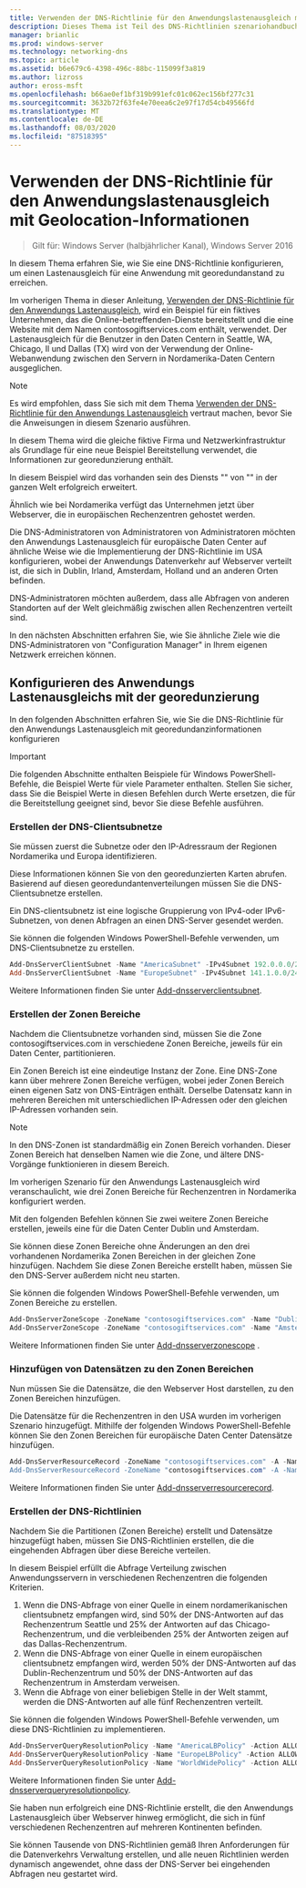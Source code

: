```yaml
---
title: Verwenden der DNS-Richtlinie für den Anwendungslastenausgleich mit Geolocation-Informationen
description: Dieses Thema ist Teil des DNS-Richtlinien szenariohandbuchs für Windows Server 2016.
manager: brianlic
ms.prod: windows-server
ms.technology: networking-dns
ms.topic: article
ms.assetid: b6e679c6-4398-496c-88bc-115099f3a819
ms.author: lizross
author: eross-msft
ms.openlocfilehash: b66ae0ef1bf319b991efc01c062ec156bf277c31
ms.sourcegitcommit: 3632b72f63fe4e70eea6c2e97f17d54cb49566fd
ms.translationtype: MT
ms.contentlocale: de-DE
ms.lasthandoff: 08/03/2020
ms.locfileid: "87518395"
---
```

# <a name="use-dns-policy-for-application-load-balancing-with-geo-location-awareness"></a>Verwenden der DNS-Richtlinie für den Anwendungslastenausgleich mit Geolocation-Informationen

>Gilt für: Windows Server (halbjährlicher Kanal), Windows Server 2016

In diesem Thema erfahren Sie, wie Sie eine DNS-Richtlinie konfigurieren, um einen Lastenausgleich für eine Anwendung mit georedundanstand zu erreichen.

Im vorherigen Thema in dieser Anleitung, [Verwenden der DNS-Richtlinie für den Anwendungs Lastenausgleich](https://technet.microsoft.com/windows-server-docs/networking/dns/deploy/app-lb), wird ein Beispiel für ein fiktives Unternehmen, das die Online-betreffenden-Dienste bereitstellt und die eine Website mit dem Namen contosogiftservices.com enthält, verwendet. Der Lastenausgleich für die Benutzer in den Daten Centern in Seattle, WA, Chicago, Il und Dallas (TX) wird von der Verwendung der Online-Webanwendung zwischen den Servern in Nordamerika-Daten Centern ausgeglichen.

>[!NOTE]
>Es wird empfohlen, dass Sie sich mit dem Thema [Verwenden der DNS-Richtlinie für den Anwendungs Lastenausgleich](https://technet.microsoft.com/windows-server-docs/networking/dns/deploy/app-lb) vertraut machen, bevor Sie die Anweisungen in diesem Szenario ausführen.

In diesem Thema wird die gleiche fiktive Firma und Netzwerkinfrastruktur als Grundlage für eine neue Beispiel Bereitstellung verwendet, die Informationen zur georedunzierung enthält.

In diesem Beispiel wird das vorhanden sein des Diensts "" von "" in der ganzen Welt erfolgreich erweitert.

Ähnlich wie bei Nordamerika verfügt das Unternehmen jetzt über Webserver, die in europäischen Rechenzentren gehostet werden.

Die DNS-Administratoren von Administratoren von Administratoren möchten den Anwendungs Lastenausgleich für europäische Daten Center auf ähnliche Weise wie die Implementierung der DNS-Richtlinie im USA konfigurieren, wobei der Anwendungs Datenverkehr auf Webserver verteilt ist, die sich in Dublin, Irland, Amsterdam, Holland und an anderen Orten befinden.

DNS-Administratoren möchten außerdem, dass alle Abfragen von anderen Standorten auf der Welt gleichmäßig zwischen allen Rechenzentren verteilt sind.

In den nächsten Abschnitten erfahren Sie, wie Sie ähnliche Ziele wie die DNS-Administratoren von "Configuration Manager" in Ihrem eigenen Netzwerk erreichen können.

## <a name="how-to-configure-application-load-balancing-with-geo-location-awareness"></a>Konfigurieren des Anwendungs Lastenausgleichs mit der georedunzierung

In den folgenden Abschnitten erfahren Sie, wie Sie die DNS-Richtlinie für den Anwendungs Lastenausgleich mit georedundanzinformationen konfigurieren

>[!IMPORTANT]
>Die folgenden Abschnitte enthalten Beispiele für Windows PowerShell-Befehle, die Beispiel Werte für viele Parameter enthalten. Stellen Sie sicher, dass Sie die Beispiel Werte in diesen Befehlen durch Werte ersetzen, die für die Bereitstellung geeignet sind, bevor Sie diese Befehle ausführen.

### <a name="create-the-dns-client-subnets"></a><a name="bkmk_clientsubnets"></a>Erstellen der DNS-Clientsubnetze

Sie müssen zuerst die Subnetze oder den IP-Adressraum der Regionen Nordamerika und Europa identifizieren.

Diese Informationen können Sie von den georedunzierten Karten abrufen. Basierend auf diesen georedundantenverteilungen müssen Sie die DNS-Clientsubnetze erstellen.

Ein DNS-clientsubnetz ist eine logische Gruppierung von IPv4-oder IPv6-Subnetzen, von denen Abfragen an einen DNS-Server gesendet werden.

Sie können die folgenden Windows PowerShell-Befehle verwenden, um DNS-Clientsubnetze zu erstellen.

```powershell
Add-DnsServerClientSubnet -Name "AmericaSubnet" -IPv4Subnet 192.0.0.0/24,182.0.0.0/24
Add-DnsServerClientSubnet -Name "EuropeSubnet" -IPv4Subnet 141.1.0.0/24,151.1.0.0/24
```

Weitere Informationen finden Sie unter [Add-dnsserverclientsubnet](https://docs.microsoft.com/powershell/module/dnsserver/add-dnsserverclientsubnet?view=win10-ps).

### <a name="create-the-zone-scopes"></a><a name="bkmk_zscopes2"></a>Erstellen der Zonen Bereiche

Nachdem die Clientsubnetze vorhanden sind, müssen Sie die Zone contosogiftservices.com in verschiedene Zonen Bereiche, jeweils für ein Daten Center, partitionieren.

Ein Zonen Bereich ist eine eindeutige Instanz der Zone. Eine DNS-Zone kann über mehrere Zonen Bereiche verfügen, wobei jeder Zonen Bereich einen eigenen Satz von DNS-Einträgen enthält. Derselbe Datensatz kann in mehreren Bereichen mit unterschiedlichen IP-Adressen oder den gleichen IP-Adressen vorhanden sein.

>[!NOTE]
>In den DNS-Zonen ist standardmäßig ein Zonen Bereich vorhanden. Dieser Zonen Bereich hat denselben Namen wie die Zone, und ältere DNS-Vorgänge funktionieren in diesem Bereich.

Im vorherigen Szenario für den Anwendungs Lastenausgleich wird veranschaulicht, wie drei Zonen Bereiche für Rechenzentren in Nordamerika konfiguriert werden.

Mit den folgenden Befehlen können Sie zwei weitere Zonen Bereiche erstellen, jeweils eine für die Daten Center Dublin und Amsterdam.

Sie können diese Zonen Bereiche ohne Änderungen an den drei vorhandenen Nordamerika Zonen Bereichen in der gleichen Zone hinzufügen. Nachdem Sie diese Zonen Bereiche erstellt haben, müssen Sie den DNS-Server außerdem nicht neu starten.

Sie können die folgenden Windows PowerShell-Befehle verwenden, um Zonen Bereiche zu erstellen.

```powershell
Add-DnsServerZoneScope -ZoneName "contosogiftservices.com" -Name "DublinZoneScope"
Add-DnsServerZoneScope -ZoneName "contosogiftservices.com" -Name "AmsterdamZoneScope"
```

Weitere Informationen finden Sie unter [Add-dnsserverzonescope](https://docs.microsoft.com/powershell/module/dnsserver/add-dnsserverzonescope?view=win10-ps) .

### <a name="add-records-to-the-zone-scopes"></a><a name="bkmk_records2"></a>Hinzufügen von Datensätzen zu den Zonen Bereichen

Nun müssen Sie die Datensätze, die den Webserver Host darstellen, zu den Zonen Bereichen hinzufügen.

Die Datensätze für die Rechenzentren in den USA wurden im vorherigen Szenario hinzugefügt. Mithilfe der folgenden Windows PowerShell-Befehle können Sie den Zonen Bereichen für europäische Daten Center Datensätze hinzufügen.

```powershell
Add-DnsServerResourceRecord -ZoneName "contosogiftservices.com" -A -Name "www" -IPv4Address "151.1.0.1" -ZoneScope "DublinZoneScope”
Add-DnsServerResourceRecord -ZoneName "contosogiftservices.com" -A -Name "www" -IPv4Address "141.1.0.1" -ZoneScope "AmsterdamZoneScope"
```

Weitere Informationen finden Sie unter [Add-dnsserverresourcerecord](https://docs.microsoft.com/powershell/module/dnsserver/add-dnsserverresourcerecord?view=win10-ps).

### <a name="create-the-dns-policies"></a><a name="bkmk_policies2"></a>Erstellen der DNS-Richtlinien

Nachdem Sie die Partitionen (Zonen Bereiche) erstellt und Datensätze hinzugefügt haben, müssen Sie DNS-Richtlinien erstellen, die die eingehenden Abfragen über diese Bereiche verteilen.

In diesem Beispiel erfüllt die Abfrage Verteilung zwischen Anwendungsservern in verschiedenen Rechenzentren die folgenden Kriterien.

1. Wenn die DNS-Abfrage von einer Quelle in einem nordamerikanischen clientsubnetz empfangen wird, sind 50% der DNS-Antworten auf das Rechenzentrum Seattle und 25% der Antworten auf das Chicago-Rechenzentrum, und die verbleibenden 25% der Antworten zeigen auf das Dallas-Rechenzentrum.
2. Wenn die DNS-Abfrage von einer Quelle in einem europäischen clientsubnetz empfangen wird, werden 50% der DNS-Antworten auf das Dublin-Rechenzentrum und 50% der DNS-Antworten auf das Rechenzentrum in Amsterdam verweisen.
3. Wenn die Abfrage von einer beliebigen Stelle in der Welt stammt, werden die DNS-Antworten auf alle fünf Rechenzentren verteilt.

Sie können die folgenden Windows PowerShell-Befehle verwenden, um diese DNS-Richtlinien zu implementieren.

```powershell
Add-DnsServerQueryResolutionPolicy -Name "AmericaLBPolicy" -Action ALLOW -ClientSubnet "eq,AmericaSubnet" -ZoneScope "SeattleZoneScope,2;ChicagoZoneScope,1; TexasZoneScope,1" -ZoneName "contosogiftservices.com" –ProcessingOrder 1
Add-DnsServerQueryResolutionPolicy -Name "EuropeLBPolicy" -Action ALLOW -ClientSubnet "eq,EuropeSubnet" -ZoneScope "DublinZoneScope,1;AmsterdamZoneScope,1" -ZoneName "contosogiftservices.com" -ProcessingOrder 2
Add-DnsServerQueryResolutionPolicy -Name "WorldWidePolicy" -Action ALLOW -FQDN "eq,*.contoso.com" -ZoneScope "SeattleZoneScope,1;ChicagoZoneScope,1; TexasZoneScope,1;DublinZoneScope,1;AmsterdamZoneScope,1" -ZoneName "contosogiftservices.com" -ProcessingOrder 3
```

Weitere Informationen finden Sie unter [Add-dnsserverqueryresolutionpolicy](https://docs.microsoft.com/powershell/module/dnsserver/add-dnsserverqueryresolutionpolicy?view=win10-ps).

Sie haben nun erfolgreich eine DNS-Richtlinie erstellt, die den Anwendungs Lastenausgleich über Webserver hinweg ermöglicht, die sich in fünf verschiedenen Rechenzentren auf mehreren Kontinenten befinden.

Sie können Tausende von DNS-Richtlinien gemäß Ihren Anforderungen für die Datenverkehrs Verwaltung erstellen, und alle neuen Richtlinien werden dynamisch angewendet, ohne dass der DNS-Server bei eingehenden Abfragen neu gestartet wird.

